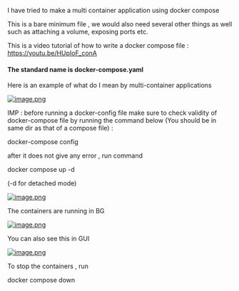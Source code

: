 I have tried to make a multi container application using docker compose

This is a bare minimum file , we would also need several other things as well such as attaching a volume,
exposing ports etc.

This is a video tutorial of how to write a docker compose file :
https://youtu.be/HUpIoF_conA

#### The standard name is docker-compose.yaml

Here is an example of what do I mean by multi-container applications

[![image.png](https://i.postimg.cc/Y06dQdD4/image.png)](https://postimg.cc/MfG0SmSx)

IMP : before running a docker-config file make sure to check validity of docker-compose file by
running the command below (You should be in same dir as that of a compose file) :

docker-compose config

after it does not give any error , run command

docker compose up -d

(-d for detached mode)

[![image.png](https://i.postimg.cc/qqwRFC1m/image.png)](https://postimg.cc/bSGpDdcb)

The containers are running in BG

[![image.png](https://i.postimg.cc/ZYxxm7gQ/image.png)](https://postimg.cc/xqqzyR9G)

You can also see this in GUI

[![image.png](https://i.postimg.cc/4NT46wxX/image.png)](https://postimg.cc/232fmQWt)

To stop the containers , run 

docker compose down